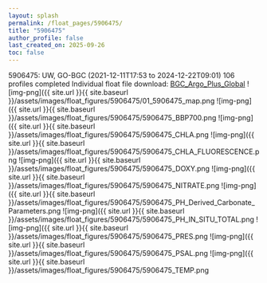 ```yaml
---
layout: splash
permalink: /float_pages/5906475/
title: "5906475"
author_profile: false
last_created_on: 2025-09-26
toc: false
---
```

 
5906475: UW, GO-BGC (2021-12-11T17:53 to 2024-12-22T09:01)
106 profiles completed
Individual float file download: [BGC_Argo_Plus_Global](https://ftp.soest.hawaii.edu/bgc_argo_plus/Individual_Floats/outliers_removed/5906475_Sprof_processed.nc)
![img-png]({{ site.url }}{{ site.baseurl }}/assets/images/float_figures/5906475/01_5906475_map.png
![img-png]({{ site.url }}{{ site.baseurl }}/assets/images/float_figures/5906475/5906475_BBP700.png
![img-png]({{ site.url }}{{ site.baseurl }}/assets/images/float_figures/5906475/5906475_CHLA.png
![img-png]({{ site.url }}{{ site.baseurl }}/assets/images/float_figures/5906475/5906475_CHLA_FLUORESCENCE.png
![img-png]({{ site.url }}{{ site.baseurl }}/assets/images/float_figures/5906475/5906475_DOXY.png
![img-png]({{ site.url }}{{ site.baseurl }}/assets/images/float_figures/5906475/5906475_NITRATE.png
![img-png]({{ site.url }}{{ site.baseurl }}/assets/images/float_figures/5906475/5906475_PH_Derived_Carbonate_Parameters.png
![img-png]({{ site.url }}{{ site.baseurl }}/assets/images/float_figures/5906475/5906475_PH_IN_SITU_TOTAL.png
![img-png]({{ site.url }}{{ site.baseurl }}/assets/images/float_figures/5906475/5906475_PRES.png
![img-png]({{ site.url }}{{ site.baseurl }}/assets/images/float_figures/5906475/5906475_PSAL.png
![img-png]({{ site.url }}{{ site.baseurl }}/assets/images/float_figures/5906475/5906475_TEMP.png
